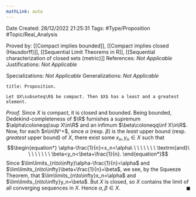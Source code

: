 ```yaml
---
mathLink: auto
---
```


<div class="topSpace"></div>

Date Created: 28/12/2022 21:25:31
Tags: #Type/Proposition #Topic/Real_Analysis

Proved by: [[Compact implies bounded]], [[Compact implies closed (Hausdorff)]], [[Sequential Limit Theorems in R]], [[Sequential characterization of closed sets (metric)]]
References: <i>Not Applicable</i>
Justifications: <i>Not Applicable</i>

Specializations: <i>Not Applicable</i>
Generalizations: <i>Not Applicable</i>

``` ad-Proposition
title: Proposition.

Let $X\subseteq\R$ be compact. Then $X$ has a least and a greatest element.

```

<i>Proof.</i> Since $X$ is compact, it is closed and bounded. Being bounded, Dedekind-completeness of $\R$ furnishes a supremum $\alpha\coloneqq\sup X\in\R$ and an infimum $\beta\coloneqq\inf X\in\R$. Now, for each $n\in\N^+$, since $\alpha$ (resp. $\beta$) is the _least_ upper bound (resp. _greatest_ upper bound) of $X$, there exist some $x_n,y_n\in X$ such that
$$\begin{equation*}
    \alpha-\frac{1}{n}<x_n<\alpha\ \ \ \ \ \ \ \ \textrm{and}\ \ \ \ \ \ \ \ \beta<y_n<\beta+\frac{1}{n}.
\end{equation*}$$
Since $\lim\limits_{n\to\infty}\alpha-\frac{1}{n}=\alpha$ and $\lim\limits_{n\to\infty}\beta+\frac{1}{n}=\beta$, we see, by the Squeeze Theorem, that $\lim\limits_{n\to\infty}x_n=\alpha$ and $\lim\limits_{n\to\infty}y_n=\beta$. But $X$ is closed, so $X$ contains the limit of all converging sequences in $X$. Hence $\alpha,\beta\in X$.<span style="float:right;">$\blacksquare$</span>
